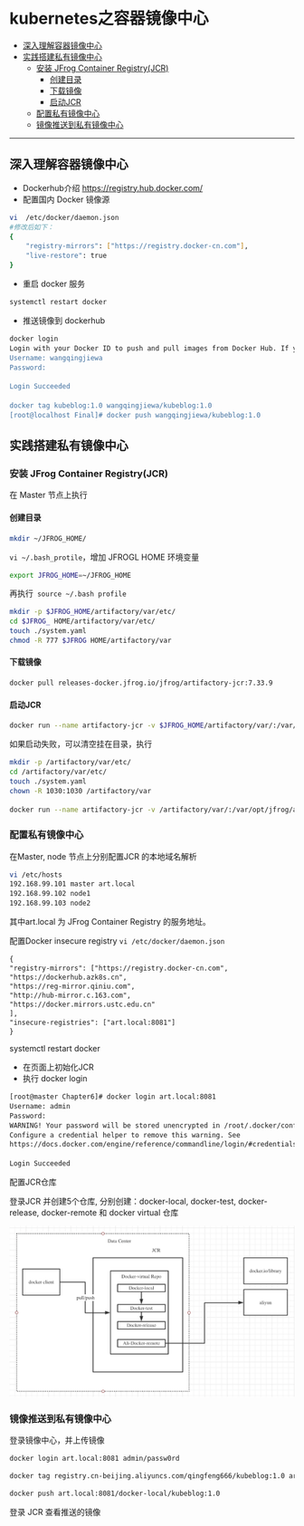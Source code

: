 # kubernetes之容器镜像中心

- [深入理解容器镜像中心](#深入理解容器镜像中心)
- [实践搭建私有镜像中心](#实践搭建私有镜像中心)
  - [安装 JFrog Container Registry(JCR)](#安装-JFrog-Container-Registry(JCR))
    - [创建目录](#创建目录)
    - [下载镜像](#下载镜像)
    - [启动JCR](#启动JCR)
  - [配置私有镜像中心](#配置私有镜像中心)
  - [镜像推送到私有镜像中心](#镜像推送到私有镜像中心)

------

## 深入理解容器镜像中心

-    ﻿Dockerhub介绍 https://registry.hub.docker.com/
-    ﻿配置国内 Docker 镜像源

```bash
vi  /etc/docker/daemon.json
#修改后如下：
{
    "registry-mirrors": ["https://registry.docker-cn.com"],
    "live-restore": true
}
```

-    重启 docker 服务

```bash
systemctl restart docker
```

-    推送镜像到 dockerhub

```bash
docker login
Login with your Docker ID to push and pull images from Docker Hub. If you don't have a Docker ID, head over to https://hub.docker.com to create one.
Username: wangqingjiewa
Password:

Login Succeeded

docker tag kubeblog:1.0 wangqingjiewa/kubeblog:1.0
[root@localhost Final]# docker push wangqingjiewa/kubeblog:1.0
```

## 实践搭建私有镜像中心

### 安装 JFrog Container Registry(JCR)

在 Master 节点上执行

#### 创建目录

```bash
mkdir ~/JFROG_HOME/
```

`vi ~/.bash_protile`，增加 JFROGL HOME 环境变量

```bash
export JFROG_HOME=~/JFROG_HOME
```

再执行` source ~/.bash profile`

```bash
mkdir -p $JFROG_HOME/artifactory/var/etc/ 
cd $JFROG_ HOME/artifactory/var/etc/ 
touch ./system.yaml
chmod -R 777 $JFROG HOME/artifactory/var
```

#### 下载镜像

```bash
docker pull releases-docker.jfrog.io/jfrog/artifactory-jcr:7.33.9
```

#### 启动JCR

```bash
docker run --name artifactory-jcr -v $JFROG_HOME/artifactory/var/:/var/opt/jfrog/artifactory -d -p 8081:8081 -p 8082:8082 releases-docker.jfrog.io/jfrog/artifactory-jcr:7.33.9
```

如果启动失败，可以清空挂在目录，执行

```bash
mkdir -p /artifactory/var/etc/
cd /artifactory/var/etc/
touch ./system.yaml
chown -R 1030:1030 /artifactory/var

docker run --name artifactory-jcr -v /artifactory/var/:/var/opt/jfrog/artifactory -d -p 8081:8081 -p 8082:8082 releases-docker.jfrog.io/jfrog/artifactory-jcr:latest
```

### 配置私有镜像中心

在Master, node 节点上分别配置JCR 的本地域名解析

```bash
vi /etc/hosts
192.168.99.101 master art.local
192.168.99.102 node1
192.168.99.103 node2
```

其中art.local 为 JFrog Container Registry 的服务地址。

配置Docker insecure registry `vi /etc/docker/daemon.json`

```
{
"registry-mirrors": ["https://registry.docker-cn.com",
"https://dockerhub.azk8s.cn",
"https://reg-mirror.qiniu.com",
"http://hub-mirror.c.163.com",
"https://docker.mirrors.ustc.edu.cn"
],
"insecure-registries": ["art.local:8081"]
}
```

systemctl restart docker

-    ﻿在页面上初始化JCR
-    ﻿执行 docker login

```bash
[root@master Chapter6]# docker login art.local:8081
Username: admin
Password:
WARNING! Your password will be stored unencrypted in /root/.docker/config.json.
Configure a credential helper to remove this warning. See
https://docs.docker.com/engine/reference/commandline/login/#credentials-store

Login Succeeded
```

配置JCR仓库

登录JCR 并创建5个仓库, 分别创建：docker-local, docker-test, docker-release, docker-remote 和 docker virtual 仓库

<img src="./pic/08-01.配置JCR仓库.png" alt="截屏2023-04-16 15.24.11" style="zoom:50%;" />

### 镜像推送到私有镜像中心

登录镜像中心，并上传镜像

```bash
docker login art.local:8081 admin/passw0rd
```

```bash
docker tag registry.cn-beijing.aliyuncs.com/qingfeng666/kubeblog:1.0 art.local:8081/docker-local/kubeblog:1.0
```

```bash
docker push art.local:8081/docker-local/kubeblog:1.0
```

登录 JCR 查看推送的镜像